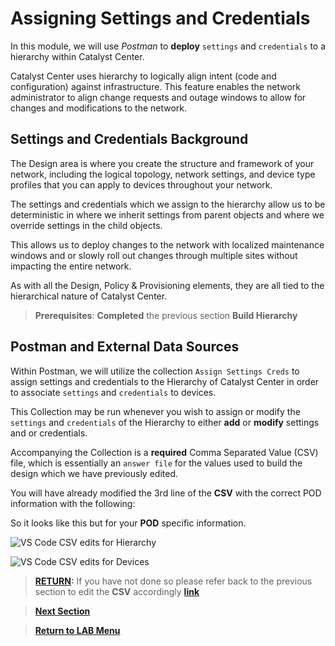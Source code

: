 # Assigning Settings and Credentials

In this module, we will use *Postman* to **deploy** `settings` and `credentials` to a hierarchy within Catalyst Center. 

Catalyst Center uses hierarchy to logically align intent (code and configuration) against infrastructure. This feature enables the network administrator to align change requests and outage windows to allow for changes and modifications to the network.

## Settings and Credentials Background

The Design area is where you create the structure and framework of your network, including the logical topology, network settings, and device type profiles that you can apply to devices throughout your network.

The settings and credentials which we assign to the hierarchy allow us to be deterministic in where we inherit settings from parent objects and where we override settings in the child objects.

This allows us to deploy changes to the network with localized maintenance windows and or slowly roll out changes through multiple sites without impacting the entire network. 

As with all the Design, Policy & Provisioning elements, they are all tied to the hierarchical nature of Catalyst Center. 

> **Prerequisites**: **Completed** the previous section **Build Hierarchy**

## Postman and External Data Sources

Within Postman, we will utilize the collection `Assign Settings Creds` to assign settings and credentials to the Hierarchy of Catalyst Center in order to associate `settings` and `credentials` to devices. 

This Collection may be run whenever you wish to assign or modify the `settings` and `credentials` of the Hierarchy to either **add** or **modify** settings and or credentials. 

Accompanying the Collection is a **required** Comma Separated Value (CSV) file, which is essentially an `answer file` for the values used to build the design which we have previously edited. 

You will have already modified the 3rd line of the **CSV** with the correct POD information with the following: 

So it looks like this but for your **POD** specific information.

![VS Code CSV edits for Hierarchy](./assets/csv-edit-hierarchy.png)

![VS Code CSV edits for Devices](./assets/csv-edit-devices.png)

> [**RETURN**](../dntd-catcenter-0-orientation/04-externaldata.md)**:** If you have not done so please refer back to the previous section to edit the **CSV** accordingly [**link**](../dntd-catcenter-0-orientation/04-externaldata.md)

> [**Next Section**](./02-deploy.md)

> [**Return to LAB Menu**](../README.md)